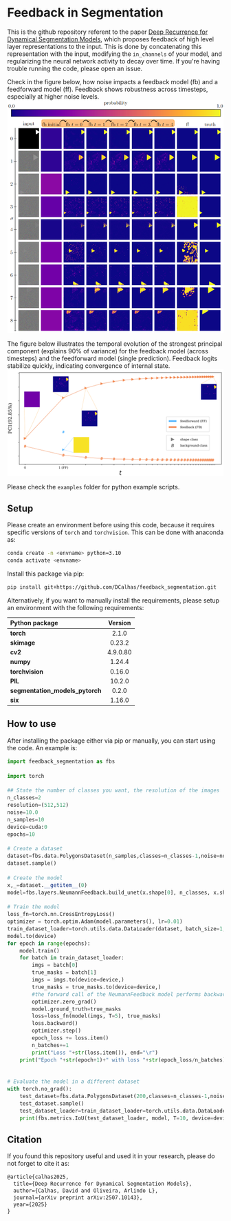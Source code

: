 # Feedback in Segmentation

This is the github repository referent to the paper [Deep Recurrence for Dynamical Segmentation Models](https://arxiv.org/abs/2507.10143), which proposes feedback of high level layer representations to the input. This is done by concatenating this representation with the input, modifying the ```in_channels``` of your model, and regularizing the neural network activity to decay over time. If you're having trouble running the code, please open an issue.

Check in the figure below, how noise impacts a feedback model (fb) and a feedforward model (ff). Feedback shows robustness across timesteps, especially at higher noise levels.
![feedback noise](./assets/noise.png)

The figure below illustrates the temporal evolution of the strongest principal component (explains 90\% of variance) for the feedback model (across timesteps) and the feedforward model (single prediction). Feedback logits stabilize quickly, indicating convergence of internal state.
![stable model](./assets/stable.png)

Please check the ```examples``` folder for python example scripts.

## Setup

Please create an environment before using this code, because it requires specific versions of ```torch``` and ```torchvision```. This can be done with anaconda as:
```bash
conda create -n <envname> python=3.10
conda activate <envname>
```

Install this package via pip:
```bash
pip install git+https://github.com/DCalhas/feedback_segmentation.git
```

Alternatively, if you want to manually install the requirements, please setup an environment with the following requirements:

| Python package | Version |
|:---------------|:-------:|
| **torch**		 | 2.1.0|
| **skimage** 	 | 0.23.2 |
| **cv2**		 | 4.9.0.80 |
| **numpy**		 | 1.24.4 |
| **torchvision**| 0.16.0 |
| **PIL**		 | 10.2.0 |
| **segmentation_models_pytorch** | 0.2.0 |
| **six** | 1.16.0 |

## How to use

After installing the package either via pip or manually, you can start using the code. An example is:
```python
import feedback_segmentation as fbs

import torch

## State the number of classes you want, the resolution of the images
n_classes=2
resolution=(512,512)
noise=10.0
n_samples=10
device=cuda:0
epochs=10

# Create a dataset
dataset=fbs.data.PolygonsDataset(n_samples,classes=n_classes-1,noise=noise,resolution=resolution)
dataset.sample()

# Create the model
x,_=dataset.__getitem__(0)
model=fbs.layers.NeumannFeedback.build_unet(x.shape[0], n_classes, x.shape[1:], **fbs.layers.NeumannFeedback.UNetParams)

# Train the model
loss_fn=torch.nn.CrossEntropyLoss()
optimizer = torch.optim.Adam(model.parameters(), lr=0.01)
train_dataset_loader=torch.utils.data.DataLoader(dataset, batch_size=1, shuffle=True)
model.to(device)
for epoch in range(epochs):
	model.train()
	for batch in train_dataset_loader:
		imgs = batch[0]
		true_masks = batch[1]
		imgs = imgs.to(device=device,)
		true_masks = true_masks.to(device=device,)
		#the forward call of the NeumannFeedback model performs backward operations
		optimizer.zero_grad()
		model.ground_truth=true_masks
		loss=loss_fn(model(imgs, T=5), true_masks)
		loss.backward()
		optimizer.step()
		epoch_loss += loss.item()
		n_batches+=1
		print("Loss "+str(loss.item()), end="\r")
	print("Epoch "+str(epoch+1)+" with loss "+str(epoch_loss/n_batches), end="\n")


# Evaluate the model in a different dataset
with torch.no_grad():
	test_dataset=fbs.data.PolygonsDataset(200,classes=n_classes-1,noise=noise,resolution=resolution)
	test_dataset.sample()
	test_dataset_loader=train_dataset_loader=torch.utils.data.DataLoader(test_dataset, batch_size=1, shuffle=True)
	print(fbs.metrics.IoU(test_dataset_loader, model, T=10, device=device))

```

## Citation

If you found this repository useful and used it in your research, please do not forget to cite it as:
```
@article{calhas2025,
  title={Deep Recurrence for Dynamical Segmentation Models},
  author={Calhas, David and Oliveira, Arlindo L},
  journal={arXiv preprint arXiv:2507.10143},
  year={2025}
}
```
